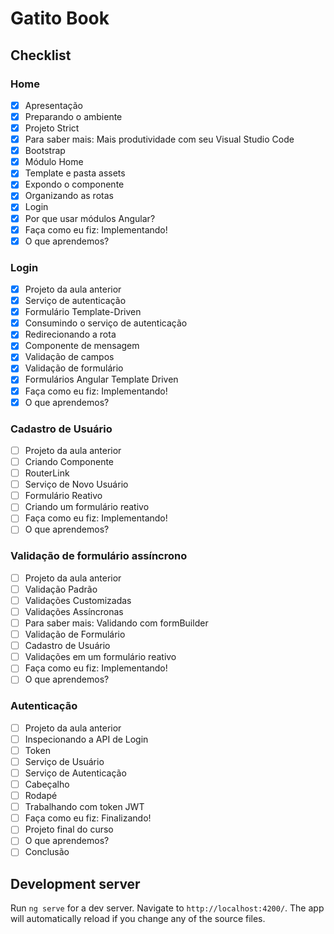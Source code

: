 # Gatito Book
## Checklist
### Home
- [x] Apresentação
- [x] Preparando o ambiente
- [x] Projeto Strict
- [x] Para saber mais: Mais produtividade com seu Visual Studio Code
- [x] Bootstrap
- [x] Módulo Home
- [x] Template e pasta assets
- [x] Expondo o componente
- [x] Organizando as rotas
- [x] Login
- [x] Por que usar módulos Angular?
- [x] Faça como eu fiz: Implementando!
- [x] O que aprendemos?

### Login
- [x] Projeto da aula anterior
- [x] Serviço de autenticação
- [x] Formulário Template-Driven
- [x] Consumindo o serviço de autenticação
- [x] Redirecionando a rota
- [x] Componente de mensagem
- [x] Validação de campos
- [x] Validação de formulário
- [x] Formulários Angular Template Driven
- [x] Faça como eu fiz: Implementando!
- [x] O que aprendemos?

### Cadastro de Usuário
- [ ] Projeto da aula anterior
- [ ] Criando Componente
- [ ] RouterLink
- [ ] Serviço de Novo Usuário
- [ ] Formulário Reativo
- [ ] Criando um formulário reativo
- [ ] Faça como eu fiz: Implementando!
- [ ] O que aprendemos?

### Validação de formulário assíncrono

- [ ] Projeto da aula anterior
- [ ] Validação Padrão
- [ ] Validações Customizadas
- [ ] Validações Assíncronas
- [ ] Para saber mais: Validando com formBuilder
- [ ] Validação de Formulário
- [ ] Cadastro de Usuário
- [ ] Validações em um formulário reativo
- [ ] Faça como eu fiz: Implementando!
- [ ] O que aprendemos?

### Autenticação
- [ ] Projeto da aula anterior
- [ ] Inspecionando a API de Login
- [ ] Token
- [ ] Serviço de Usuário
- [ ] Serviço de Autenticação
- [ ] Cabeçalho
- [ ] Rodapé
- [ ] Trabalhando com token JWT
- [ ] Faça como eu fiz: Finalizando!
- [ ] Projeto final do curso
- [ ] O que aprendemos?
- [ ] Conclusão

## Development server

Run `ng serve` for a dev server. Navigate to `http://localhost:4200/`. The app will automatically reload if you change any of the source files.

